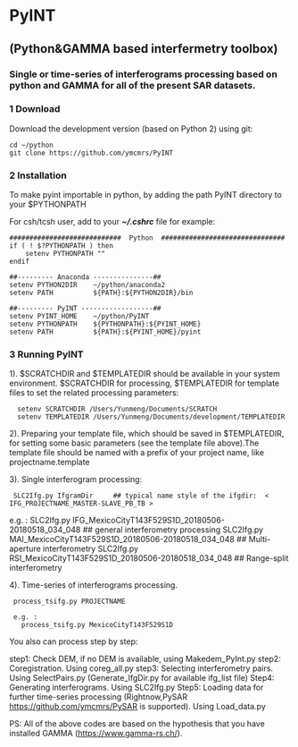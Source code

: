 # PyINT
## (Python&GAMMA based interfermetry toolbox)
### Single or time-series of interferograms processing based on python and GAMMA for all of the present SAR datasets.       

### 1 Download

Download the development version (based on Python 2) using git:   
   
    cd ~/python
    git clone https://github.com/ymcmrs/PyINT
    
    
### 2 Installation

 To make pyint importable in python, by adding the path PyINT directory to your $PYTHONPATH

For csh/tcsh user, add to your **_~/.cshrc_** file for example:   

    ############################  Python  ###############################
    if ( ! $?PYTHONPATH ) then
        setenv PYTHONPATH ""
    endif
    
    ##--------- Anaconda ---------------## 
    setenv PYTHON2DIR    ~/python/anaconda2
    setenv PATH          ${PATH}:${PYTHON2DIR}/bin
    
    ##--------- PyINT ------------------## 
    setenv PYINT_HOME    ~/python/PyINT       
    setenv PYTHONPATH    ${PYTHONPATH}:${PYINT_HOME}
    setenv PATH          ${PATH}:${PYINT_HOME}/pyint
   
### 3 Running PyINT

1). $SCRATCHDIR and $TEMPLATEDIR should be available in your system environment. $SCRATCHDIR for processing, $TEMPLATEDIR for template files to set the related processing parameters:        

      setenv SCRATCHDIR /Users/Yunmeng/Documents/SCRATCH         
      setenv TEMPLATEDIR /Users/Yunmeng/Documents/development/TEMPLATEDIR   

2). Preparing your template file, which should be saved in $TEMPLATEDIR,  for setting some basic parameters (see the template file above).The template file should be named with a prefix of your project name, like projectname.template



3). Single interferogram processing:

     SLC2Ifg.py IfgramDir     ## typical name style of the ifgdir:  < IFG_PROJECTNAME_MASTER-SLAVE_PB_TB > 
 
 e.g. :
     SLC2Ifg.py IFG_MexicoCityT143F529S1D_20180506-20180518_034_048     ## general interferometry processing
     SLC2Ifg.py MAI_MexicoCityT143F529S1D_20180506-20180518_034_048     ## Multi-aperture interferometry
     SLC2Ifg.py RSI_MexicoCityT143F529S1D_20180506-20180518_034_048     ## Range-split interferometry

4). Time-series of interferograms processing.

     process_tsifg.py PROJECTNAME
  
     e.g. :
       process_tsifg.py MexicoCityT143F529S1D
       
You also can process step by step:

step1: Check DEM, if no DEM is available, using Makedem_PyInt.py
step2: Coregistration.   Using coreg_all.py
step3: Selecting interferometry pairs. Using SelectPairs.py    (Generate_IfgDir.py for available ifg_list file)
Step4: Generating interferograms. Using SLC2Ifg.py
Step5: Loading data for further time-series processing (Rightnow,PySAR https://github.com/ymcmrs/PySAR is supported). 
       Using Load_data.py 
       
       
PS: All of the above codes are based on the hypothesis that you have installed GAMMA (https://www.gamma-rs.ch/).
